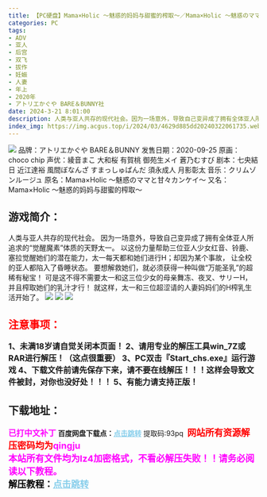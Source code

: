 ```yaml
---
title: 【PC硬盘】Mama×Holic ～魅惑的妈妈与甜蜜的榨取～／Mama×Holic ～魅惑のママと甘々カンケイ～
categories: PC
tags:
- ADV
- 亚人
- 后宫
- 双飞
- 拔作
- 妊娠
- 人妻
- 年上
- 2020年
- アトリエかぐや BARE＆BUNNY社
date: 2024-3-21 8:01:00
description: 人类与亚人共存的现代社会。因为一场意外，导致自己变异成了拥有全体亚人所追求的“觉醒魔素”体质的天野太一。以这份力量帮助三位亚人少女红音、铃鹿、塞拉觉醒她们的潜在能力，太一每天都和她们进行H；却因为某个事故，让全校的亚人都陷入了昏睡状态。要想解救她们，就必须获得一种叫做“万能圣乳”的超稀有秘宝！
index_img: https://img.acgus.top/i/2024/03/4629d885dd20240322061735.webp
---
```

![](https://img.acgus.top/i/2024/03/4629d885dd20240322061735.webp)
品牌：アトリエかぐや BARE＆BUNNY
发售日期：2020-09-25
原画：choco chip
声优：綾音まこ 大和桜 有賀桃 御苑生メイ 蒼乃むすび
剧本：七央結日 近江達裕 風間ぼなんざ すまっしゅぱんだ 須永成人 月影彰太
音乐：クリムゾンルージュ
原名：Mama×Holic ～魅惑のママと甘々カンケイ～
又名：Mama×Holic ～魅惑的妈妈与甜蜜的榨取～

## 游戏简介：
人类与亚人共存的现代社会。
因为一场意外，导致自己变异成了拥有全体亚人所追求的“觉醒魔素”体质的天野太一。
以这份力量帮助三位亚人少女红音、铃鹿、塞拉觉醒她们的潜在能力，太一每天都和她们进行H；却因为某个事故，
让全校的亚人都陷入了昏睡状态。
要想解救她们，就必须获得一种叫做“万能圣乳”的超稀有秘宝！
可是这不得不需要太一和这三位少女的母亲舞冻、夜叉、サリーH，并且榨取她们的乳汁才行！
就这样，太一和三位超涩请的人妻妈妈们的H榨乳生活开始了。
![](https://img.acgus.top/i/2024/03/79bb60010920240322061740.webp)
![](https://img.acgus.top/i/2024/03/2c0025866e20240322061739.webp)
![](https://img.acgus.top/i/2024/03/c498e1e3d520240322061737.webp)





## <font color=#FF0000 >注意事项：</font>
<font size=3><b>1、未满18岁请自觉关闭本页面！
2、请用专业的解压工具win_7Z或RAR进行解压！（这点很重要）
3、PC双击『Start_chs.exe』运行游戏
4、下载文件前请先保存下来，请不要在线解压！！！这样会导致文件被封，对你也没好处！！！
5、有能力请支持正版！</b></font>

## 下载地址：
<font color=#FF00FF size=3><b>已打中文补丁</b></font>
<b>百度网盘下载点：</b><a href="https://pan.baidu.com/s/1VOEhfGjsH1dqDoe8Zj-BEw?pwd=93pq" style="color: #87CEEB;"><b>点击跳转</b></a> 提取码:93pq
<a style="padding: 0" href="https://post.qingju.org/AD/"><img style="max-width:100%" src="https://img.acgus.top/i/2024/07/478f689b8021d8d499ab43d21acf137a.gif" alt=""></a>
<b><font color=#FF0000 size=4>网站所有资源解压密码均为</b></font><b><font color=#FF00FF size=4>qingju</font><font color=#FF0000 ></font></b><br><b><font color=#FF00FF size=4>本站所有文件均为lz4加密格式，不看必解压失败！！请务必阅读以下教程。</b></font><br><b><font color=#000 size=4>解压教程：</b><a href="https://post.qingju.org/tutorial/000/" style="color: #87CEEB;"><b>点击跳转</b></a>